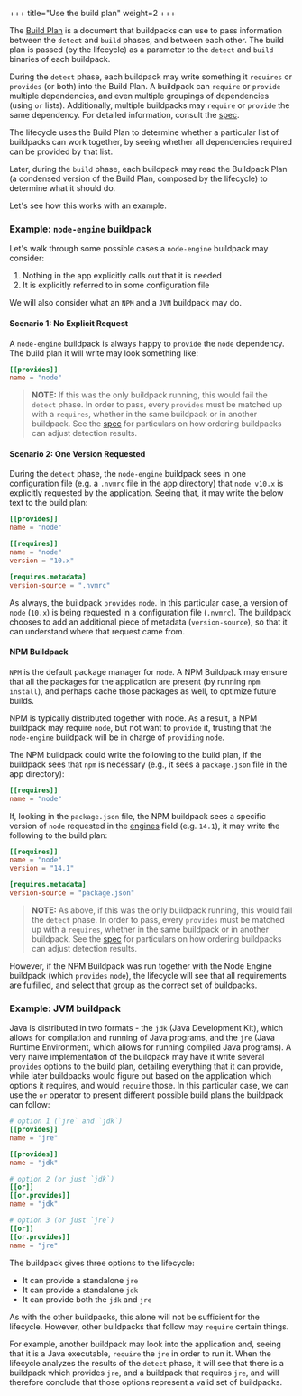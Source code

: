 +++
title="Use the build plan"
weight=2
+++

The [Build Plan](https://buildpacks.io/docs/for-buildpack-authors/concepts/build-plan/) is a document that buildpacks can use to pass information between the `detect` and `build` phases, and between each other.
The build plan is passed (by the lifecycle) as a parameter to the `detect` and `build` binaries of each buildpack.

<!--more-->

During the `detect` phase, each buildpack may write something it `requires` or `provides` (or both) into the Build Plan.
A buildpack can `require` or `provide` multiple dependencies, and even multiple groupings of dependencies (using `or` lists).
Additionally, multiple buildpacks may `require` or `provide` the same dependency.
For detailed information, consult the [spec](https://github.com/buildpacks/spec/blob/main/buildpack.md#buildpack-plan-toml).

The lifecycle uses the Build Plan to determine whether a particular list of buildpacks can work together,
by seeing whether all dependencies required can be provided by that list.

Later, during the `build` phase, each buildpack may read the Buildpack Plan (a condensed version of the Build Plan, composed by the lifecycle) to determine what it should do.

Let's see how this works with an example.

### Example: `node-engine` buildpack

Let's walk through some possible cases a `node-engine` buildpack may consider:

1. Nothing in the app explicitly calls out that it is needed
2. It is explicitly referred to in some configuration file

We will also consider what an `NPM` and a `JVM` buildpack may do.

#### Scenario 1: No Explicit Request

A `node-engine` buildpack is always happy to `provide` the `node` dependency. The build plan it will write may look something like:

```toml
[[provides]]
name = "node"
```

> **NOTE:** If this was the only buildpack running, this would fail the `detect` phase. In order to pass, every `provides` must be matched up with a `requires`, whether in the same buildpack or in another buildpack.
> See the [spec](https://github.com/buildpacks/spec/blob/main/buildpack.md#phase-1-detection) for particulars on how ordering buildpacks can adjust detection results.

#### Scenario 2: One Version Requested

During the `detect` phase, the `node-engine` buildpack sees in one configuration file (e.g. a `.nvmrc` file in the app directory) that `node v10.x` is explicitly requested by the application. Seeing that, it may write the below text to the build plan:

```toml
[[provides]]
name = "node"

[[requires]]
name = "node"
version = "10.x"

[requires.metadata]
version-source = ".nvmrc"
```

As always, the buildpack `provides` `node`. In this particular case, a version of `node` (`10.x`) is being requested in a configuration file (`.nvmrc`). The buildpack chooses to add an additional piece of metadata (`version-source`), so that it can understand where that request came from.

#### NPM Buildpack

`NPM` is the default package manager for `node`. A NPM Buildpack may ensure that all the packages for the application are present (by running `npm install`), and perhaps cache those packages as well, to optimize future builds.

NPM is typically distributed together with node. As a result, a NPM buildpack may require `node`, but not want to `provide` it, trusting that the `node-engine` buildpack will be in charge of `providing` `node`.

The NPM buildpack could write the following to the build plan, if the buildpack sees that `npm` is necessary (e.g., it sees a `package.json` file in the app directory):

```toml
[[requires]]
name = "node"
```

If, looking in the `package.json` file, the NPM buildpack sees a specific version of `node` requested in the [engines](https://docs.npmjs.com/files/package.json#engines) field (e.g. `14.1`), it may write the following to the build plan:

```toml
[[requires]]
name = "node"
version = "14.1"

[requires.metadata]
version-source = "package.json"
```

> **NOTE:** As above, if this was the only buildpack running, this would fail the `detect` phase. In order to pass, every `provides` must be matched up with a `requires`, whether in the same buildpack or in another buildpack.
> See the [spec](https://github.com/buildpacks/spec/blob/main/buildpack.md#phase-1-detection) for particulars on how ordering buildpacks can adjust detection results.

However, if the NPM Buildpack was run together with the Node Engine buildpack (which `provides` `node`), the lifecycle will see that all requirements are fulfilled, and select that group as the correct set of buildpacks.

### Example: JVM buildpack

Java is distributed in two formats - the `jdk` (Java Development Kit), which allows for compilation and running of Java programs, and the `jre` (Java Runtime Environment,  which allows for running compiled Java programs).
A very naive implementation of the buildpack may have it write several `provides` options to the build plan, detailing everything that it can provide,
while later buildpacks would figure out based on the application which options it requires, and would `require` those.
In this particular case, we can use the `or` operator to present different possible build plans the buildpack can follow:

```toml
# option 1 (`jre` and `jdk`)
[[provides]]
name = "jre"

[[provides]]
name = "jdk"

# option 2 (or just `jdk`)
[[or]]
[[or.provides]]
name = "jdk"

# option 3 (or just `jre`)
[[or]]
[[or.provides]]
name = "jre"
```

The buildpack gives three options to the lifecycle:

* It can provide a standalone `jre`
* It can provide a standalone `jdk`
* It can provide both the `jdk` and `jre`

As with the other buildpacks, this alone will not be sufficient for the lifecycle. However, other buildpacks that follow may `require` certain things.

For example, another buildpack may look into the application and, seeing that it is a Java executable, `require` the `jre` in order to run it.
When the lifecycle analyzes the results of the `detect` phase, it will see that there is a buildpack which provides `jre`, and a buildpack that requires `jre`,
and will therefore conclude that those options represent a valid set of buildpacks.
